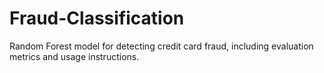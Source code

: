 # Fraud-Classification
Random Forest model for detecting credit card fraud, including evaluation metrics and usage instructions.
